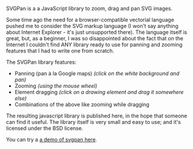 SVGPan is a a JavaScript library to zoom, drag and pan SVG images.

Some time ago the need for a browser-compatible vectorial language pushed me to consider the SVG markup language (I won't say anything about Internet Explorer - it's just unsupported there). The language itself is great, but, as a beginner, I was so disappointed about the fact that on the Internet I couldn't find ANY library ready to use for panning and zooming features that I had to write one from scratch.

The SVGPan library features:

  * Panning (pan à la Google maps) <em>(click on the white background and pan)</em>
  * Zooming <em>(using the mouse wheel)</em>
  * Element dragging <em>(click on a drawing element and drag it somewhere else)</em>
  * Combinations of the above like zooming while dragging

The resulting javascript library is published here, in the hope that someone can find it useful. The library itself is very small and easy to use; and it's licensed under the BSD license.

You can try a <a href='http://www.cyberz.org/projects/SVGPan/tiger.svg'>a demo of svgpan here</a>.